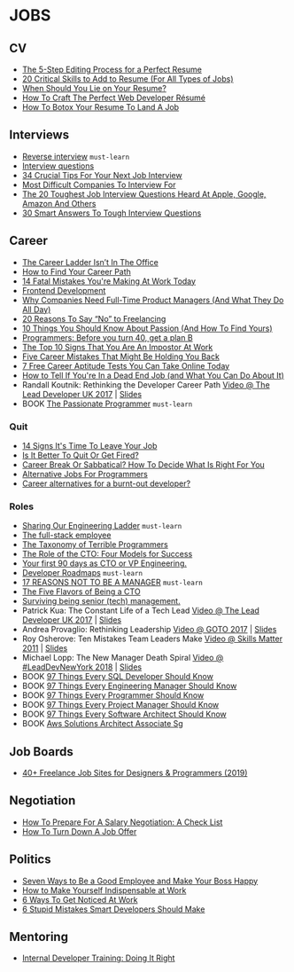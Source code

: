 # JOBS

## CV

 - [The 5-Step Editing Process for a Perfect Resume](https://mashable.com/2014/03/15/editing-resume/)
 - [20 Critical Skills to Add to Resume (For All Types of Jobs)](https://www.lifehack.org/836615/resume-skills)
 - [When Should You Lie on Your Resume?](https://lifehacker.com/when-should-you-lie-on-your-resume-955825518)
 - [How To Craft The Perfect Web Developer Résumé](https://www.smashingmagazine.com/2018/06/web-developer-resume/)
 - [How To Botox Your Resume To Land A Job](https://www.forbes.com/sites/nextavenue/2013/08/28/how-to-botox-your-resume-to-land-a-job)

## Interviews

 - [Reverse interview](https://github.com/viraptor/reverse-interview) `must-learn`
 - [Interview questions](https://github.com/odino/interviews)
 - [34 Crucial Tips For Your Next Job Interview](https://www.lifehack.org/articles/work/34-crucial-tips-for-your-next-job-interview.html)
 - [Most Difficult Companies To Interview For](https://www.businessinsider.com/most-difficult-companies-to-interview-for-2013-8)
 - [The 20 Toughest Job Interview Questions Heard At Apple, Google, Amazon And Others](https://www.businessinsider.com/toughest-job-interview-questions-2013-7)
 - [30 Smart Answers To Tough Interview Questions](https://www.businessinsider.com/30-smart-answers-to-tough-interview-questions-2013-8)

## Career

 - [The Career Ladder Isn’t In The Office](https://medium.com/hackernoon/the-career-ladder-isnt-in-the-office-43cfe5e3b066)
 - [How to Find Your Career Path](https://lifehacker.com/top-10-ways-to-find-your-career-path-1628537579)
 - [14 Fatal Mistakes You're Making At Work Today](https://www.forbes.com/sites/jasonnazar/2014/10/21/14-fatal-mistakes-youre-making-at-work-today)
 - [Frontend Development](https://github.com/dypsilon/frontend-dev-bookmarks)
 - [Why Companies Need Full-Time Product Managers (And What They Do All Day)](https://www.smashingmagazine.com/2014/09/why-companies-need-full-time-product-managers/)
 - [20 Reasons To Say “No” to Freelancing](https://www.hongkiat.com/blog/reasons-not-to-freelance/)
 - [10 Things You Should Know About Passion (And How To Find Yours)](https://www.hongkiat.com/blog/finding-passion/)
 - [Programmers: Before you turn 40, get a plan B](https://improvingsoftware.com/2009/05/19/programmers-before-you-turn-40-get-a-plan-b/)
 - [The Top 10 Signs That You Are An Impostor At Work](https://www.forbes.com/sites/kathycaprino/2013/08/14/the-top-10-signs-that-you-are-an-impostor-at-work)
 - [Five Career Mistakes That Might Be Holding You Back](https://lifehacker.com/five-career-mistakes-that-might-be-holding-you-back-1596535994)
 - [7 Free Career Aptitude Tests You Can Take Online Today](https://blog.hubspot.com/marketing/career-aptitude-tests)
 - [How to Tell If You're In a Dead End Job (and What You Can Do About It)](https://lifehacker.com/how-to-tell-if-youre-in-a-dead-end-job-and-what-you-ca-910478489)
 - Randall Koutnik: Rethinking the Developer Career Path [Video @ The Lead Developer UK 2017](https://www.youtube.com/watch?v=yIPbE7BssOs) | [Slides](https://speakerdeck.com/rkoutnik/implementers-solvers-finders-rethinking-the-developer-career-path)
 - BOOK [The Passionate Programmer](https://www.amazon.com/Passionate-Programmer-Remarkable-Development-Pragmatic-ebook/dp/B00AYQNR5U) `must-learn`

### Quit

 - [14 Signs It's Time To Leave Your Job](https://www.forbes.com/sites/jacquelynsmith/2013/09/04/14-signs-its-time-to-leave-your-job)
 - [Is It Better To Quit Or Get Fired?](https://www.forbes.com/sites/deborahljacobs/2013/07/31/is-it-better-to-quit-or-get-fired)
 - [Career Break Or Sabbatical? How To Decide What Is Right For You](https://www.careershifters.org/expert-advice/career-break-or-sabbatical-how-to-decide-what-is-right-for-you)
 - [Alternative Jobs For Programmers](http://wiki.c2.com/?AlternativeJobsForProgrammers)
 - [Career alternatives for a burnt-out developer?](https://ask.metafilter.com/124950/Career-alternatives-for-a-burntout-developer)

### Roles

 - [Sharing Our Engineering Ladder](http://dresscode.renttherunway.com/blog/ladder) `must-learn`
 - [The full-stack employee](https://medium.com/chris-messina/the-full-stack-employee-ed0db089f0a1)
 - [The Taxonomy of Terrible Programmers](http://www.aaronstannard.com/the-taxonomy-of-terrible-programmers/)
 - [The Role of the CTO: Four Models for Success](http://www.brixtonspa.com/Career/The_Role_of_the_CTO_4Models.pdf)
 - [Your first 90 days as CTO or VP Engineering.](https://lethain.com/first-ninety-days-cto-vpe/)
 - [Developer Roadmaps](https://roadmap.sh/) `must-learn`
 - [17 REASONS NOT TO BE A MANAGER](https://charity.wtf/2019/09/08/reasons-not-to-be-a-manager/) `must-learn`
 - [The Five Flavors of Being a CTO](https://www.linkedin.com/pulse/five-flavors-being-cto-matt-tucker/)
 - [Surviving being senior (tech) management.](https://medium.com/@kellan/surviving-being-senior-tech-management-aa6654efd027)
 - Patrick Kua: The Constant Life of a Tech Lead [Video @ The Lead Developer UK 2017](https://www.youtube.com/watch?v=9jd_vpcLK50) | [Slides](https://www.slideshare.net/patkua/constant-life-of-a-tech-lead)
 - Andrea Provaglio: Rethinking Leadership [Video @ GOTO 2017](https://www.youtube.com/watch?v=A04Pu5LlzHw) | [Slides](https://files.gotocon.com/uploads/slides/conference_7/273/original/GOTO%20Berlin%20-%20Rethinking%20Leadership-2.pdf)
 - Roy Osherove: Ten Mistakes Team Leaders Make [Video @ Skills Matter 2011](https://www.youtube.com/watch?v=qhjXc6niO3k) | [Slides](https://www.slideshare.net/royosherove/ten-mistakes-software-team-leaders-make-by-roy-osherove-5whyscom)
 - Michael Lopp: The New Manager Death Spiral [Video @ #LeadDevNewYork 2018](https://www.youtube.com/watch?v=pAbU3WJ-NBw) | [Slides](https://speakerdeck.com/calibrate/9-new-manager-death-spiral)
 - BOOK [97 Things Every SQL Developer Should Know](https://www.amazon.com/Things-Every-Developer-Should-Know/dp/0596804334)
 - BOOK [97 Things Every Engineering Manager Should Know](https://www.amazon.com/Things-Every-Engineering-Manager-Should/dp/1492050903)
 - BOOK [97 Things Every Programmer Should Know](https://www.amazon.com/Things-Every-Programmer-Should-Know/dp/0596809484)
 - BOOK [97 Things Every Project Manager Should Know](https://www.amazon.com/Things-Every-Project-Manager-Should/dp/0596804164)
 - BOOK [97 Things Every Software Architect Should Know](https://www.amazon.com/Things-Every-Software-Architect-Should/dp/059652269X)
 - BOOK [Aws Solutions Architect Associate Sg](https://www.amazon.com/AWS-Certified-Solutions-Architect-Official/dp/1119138558)
 
## Job Boards

 - [40+ Freelance Job Sites for Designers & Programmers (2019)](https://www.hongkiat.com/blog/50-freelance-job-sites-for-designers-programmers-best-of/)

## Negotiation

 - [How To Prepare For A Salary Negotiation: A Check List](https://99u.adobe.com/articles/61016/how-to-prepare-for-a-salary-negotiation-a-check-list)
 - [How To Turn Down A Job Offer](https://www.forbes.com/sites/jacquelynsmith/2013/08/13/how-to-turn-down-a-job-offer-2)

## Politics

 - [Seven Ways to Be a Good Employee and Make Your Boss Happy](https://lifehacker.com/seven-ways-to-be-a-good-employee-and-make-your-boss-hap-1622335033)
 - [How to Make Yourself Indispensable at Work](https://lifehacker.com/how-to-make-yourself-indispensable-at-work-1113590784)
 - [6 Ways To Get Noticed At Work](https://www.businessinsider.com/6-ways-to-get-noticed-at-work-2013-8)
 - [6 Stupid Mistakes Smart Developers Should Make](https://www.sitepoint.com/6-stupid-mistakes-smart-developers-should-make/)

## Mentoring

 - [Internal Developer Training: Doing It Right](https://www.smashingmagazine.com/2014/09/internal-developer-training-doing-it-right/)

